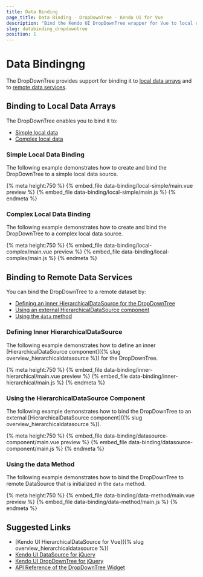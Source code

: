 ```yaml
---
title: Data Binding
page_title: Data Binding - DropDownTree - Kendo UI for Vue
description: "Bind the Kendo UI DropDownTree wrapper for Vue to local data arrays or remote data services."
slug: databinding_dropdowntree
position: 1
---
```


# Data Bindingng

The DropDownTree provides support for binding it to [local data arrays](#toc-binding-to-local-data-arrays) and to [remote data services](#toc-binding-to-remote-data-services).

## Binding to Local Data Arrays

The DropDownTree enables you to bind it to:
* [Simple local data](#toc-simple-local-data-binding)
* [Complex local data](#toc-complex-local-data-binding)

### Simple Local Data Binding

The following example demonstrates how to create and bind the DropDownTree to a simple local data source.

{% meta height:750 %}
{% embed_file data-binding/local-simple/main.vue preview %}
{% embed_file data-binding/local-simple/main.js %}
{% endmeta %}


### Complex Local Data Binding

The following example demonstrates how to create and bind the DropDownTree to a complex local data source.

{% meta height:750 %}
{% embed_file data-binding/local-complex/main.vue preview %}
{% embed_file data-binding/local-complex/main.js %}
{% endmeta %}


## Binding to Remote Data Services

You can bind the DropDownTree to a remote dataset by:
* [Defining an inner HierarchicalDataSource for the DropDownTree](#toc-defining-inner-hierarchicaldatasource)
* [Using an external HierarchicalDataSource component](#toc-using-the-hierarchicaldatasource-component)
* [Using the `data` method](#toc-using-the-data-method)

### Defining Inner HierarchicalDataSource

The following example demonstrates how to define an inner [HierarchicalDataSource component]({% slug overview_hierarchicaldatasource %}) for the DropDownTree.

{% meta height:750 %}
{% embed_file data-binding/inner-hierarchical/main.vue preview %}
{% embed_file data-binding/inner-hierarchical/main.js %}
{% endmeta %}

### Using the HierarchicalDataSource Component

The following example demonstrates how to bind the DropDownTree to an external [HierarchicalDataSource component]({% slug overview_hierarchicaldatasource %}).

{% meta height:750 %}
{% embed_file data-binding/datasource-component/main.vue preview %}
{% embed_file data-binding/datasource-component/main.js %}
{% endmeta %}

### Using the data Method

The following example demonstrates how to bind the DropDownTree to remote DataSource that is initialized in the `data` method.

{% meta height:750 %}
{% embed_file data-binding/data-method/main.vue preview %}
{% embed_file data-binding/data-method/main.js %}
{% endmeta %}

## Suggested Links

* [Kendo UI HierarchicalDataSource for Vue]({% slug overview_hierarchicaldatasource %})
* [Kendo UI DataSource for jQuery](https://docs.telerik.com/kendo-ui/api/javascript/data/datasource)
* [Kendo UI DropDownTree for jQuery](https://docs.telerik.com/kendo-ui/controls/editors/dropdowntree/overview)
* [API Reference of the DropDownTree Widget](https://docs.telerik.com/kendo-ui/api/javascript/ui/dropdowntree)
